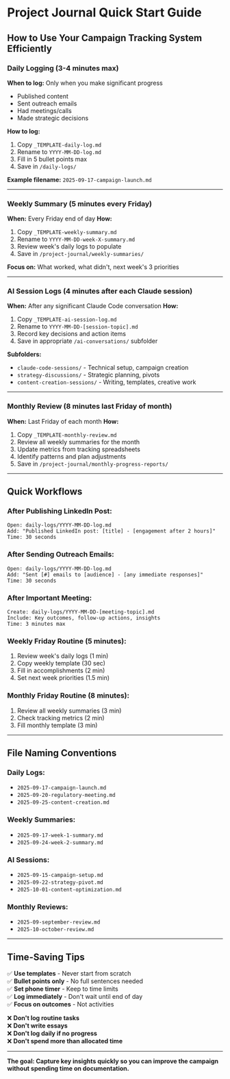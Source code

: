 # Project Journal Quick Start Guide
## How to Use Your Campaign Tracking System Efficiently

### **Daily Logging (3-4 minutes max)**
**When to log:** Only when you make significant progress
- Published content
- Sent outreach emails
- Had meetings/calls
- Made strategic decisions

**How to log:**
1. Copy `_TEMPLATE-daily-log.md` 
2. Rename to `YYYY-MM-DD-log.md`
3. Fill in 5 bullet points max
4. Save in `/daily-logs/`

**Example filename:** `2025-09-17-campaign-launch.md`

---

### **Weekly Summary (5 minutes every Friday)**
**When:** Every Friday end of day
**How:**
1. Copy `_TEMPLATE-weekly-summary.md`
2. Rename to `YYYY-MM-DD-week-X-summary.md` 
3. Review week's daily logs to populate
4. Save in `/project-journal/weekly-summaries/`

**Focus on:** What worked, what didn't, next week's 3 priorities

---

### **AI Session Logs (4 minutes after each Claude session)**
**When:** After any significant Claude Code conversation
**How:**
1. Copy `_TEMPLATE-ai-session-log.md`
2. Rename to `YYYY-MM-DD-[session-topic].md`
3. Record key decisions and action items
4. Save in appropriate `/ai-conversations/` subfolder

**Subfolders:**
- `claude-code-sessions/` - Technical setup, campaign creation
- `strategy-discussions/` - Strategic planning, pivots
- `content-creation-sessions/` - Writing, templates, creative work

---

### **Monthly Review (8 minutes last Friday of month)**
**When:** Last Friday of each month
**How:**
1. Copy `_TEMPLATE-monthly-review.md`
2. Review all weekly summaries for the month
3. Update metrics from tracking spreadsheets
4. Identify patterns and plan adjustments
5. Save in `/project-journal/monthly-progress-reports/`

---

## **Quick Workflows**

### **After Publishing LinkedIn Post:**
```
Open: daily-logs/YYYY-MM-DD-log.md
Add: "Published LinkedIn post: [title] - [engagement after 2 hours]"
Time: 30 seconds
```

### **After Sending Outreach Emails:**
```
Open: daily-logs/YYYY-MM-DD-log.md  
Add: "Sent [#] emails to [audience] - [any immediate responses]"
Time: 30 seconds
```

### **After Important Meeting:**
```
Create: daily-logs/YYYY-MM-DD-[meeting-topic].md
Include: Key outcomes, follow-up actions, insights
Time: 3 minutes max
```

### **Weekly Friday Routine (5 minutes):**
1. Review week's daily logs (1 min)
2. Copy weekly template (30 sec)
3. Fill in accomplishments (2 min)
4. Set next week priorities (1.5 min)

### **Monthly Friday Routine (8 minutes):**
1. Review all weekly summaries (3 min)
2. Check tracking metrics (2 min)
3. Fill monthly template (3 min)

---

## **File Naming Conventions**

### **Daily Logs:**
- `2025-09-17-campaign-launch.md`
- `2025-09-20-regulatory-meeting.md`
- `2025-09-25-content-creation.md`

### **Weekly Summaries:**
- `2025-09-17-week-1-summary.md`
- `2025-09-24-week-2-summary.md`

### **AI Sessions:**
- `2025-09-15-campaign-setup.md`
- `2025-09-22-strategy-pivot.md`
- `2025-10-01-content-optimization.md`

### **Monthly Reviews:**
- `2025-09-september-review.md`
- `2025-10-october-review.md`

---

## **Time-Saving Tips**

✅ **Use templates** - Never start from scratch  
✅ **Bullet points only** - No full sentences needed  
✅ **Set phone timer** - Keep to time limits  
✅ **Log immediately** - Don't wait until end of day  
✅ **Focus on outcomes** - Not activities  

❌ **Don't log routine tasks**  
❌ **Don't write essays**  
❌ **Don't log daily if no progress**  
❌ **Don't spend more than allocated time**

---

**The goal: Capture key insights quickly so you can improve the campaign without spending time on documentation.**